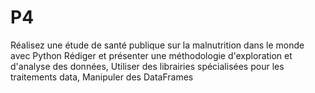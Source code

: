 # P4
Réalisez une étude de santé publique sur la malnutrition dans le monde avec Python
Rédiger et présenter une méthodologie d'exploration et d'analyse des données,
Utiliser des librairies spécialisées pour les traitements data,
Manipuler des DataFrames
